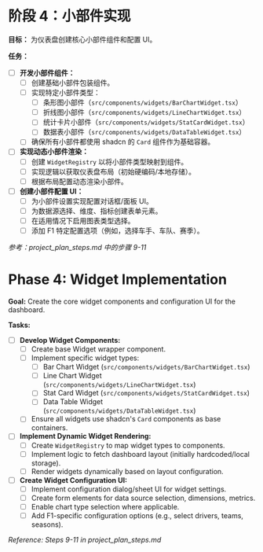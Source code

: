 # 阶段 4：小部件实现

**目标：** 为仪表盘创建核心小部件组件和配置 UI。

**任务：**

*   [ ] **开发小部件组件：**
    *   [ ] 创建基础小部件包装组件。
    *   [ ] 实现特定小部件类型：
        *   [ ] 条形图小部件（`src/components/widgets/BarChartWidget.tsx`）
        *   [ ] 折线图小部件（`src/components/widgets/LineChartWidget.tsx`）
        *   [ ] 统计卡片小部件（`src/components/widgets/StatCardWidget.tsx`）
        *   [ ] 数据表小部件（`src/components/widgets/DataTableWidget.tsx`）
    *   [ ] 确保所有小部件都使用 shadcn 的 `Card` 组件作为基础容器。
*   [ ] **实现动态小部件渲染：**
    *   [ ] 创建 `WidgetRegistry` 以将小部件类型映射到组件。
    *   [ ] 实现逻辑以获取仪表盘布局（初始硬编码/本地存储）。
    *   [ ] 根据布局配置动态渲染小部件。
*   [ ] **创建小部件配置 UI：**
    *   [ ] 为小部件设置实现配置对话框/面板 UI。
    *   [ ] 为数据源选择、维度、指标创建表单元素。
    *   [ ] 在适用情况下启用图表类型选择。
    *   [ ] 添加 F1 特定配置选项（例如，选择车手、车队、赛季）。

*参考：project_plan_steps.md 中的步骤 9-11*

# Phase 4: Widget Implementation

**Goal:** Create the core widget components and configuration UI for the dashboard.

**Tasks:**

*   [ ] **Develop Widget Components:**
    *   [ ] Create base Widget wrapper component.
    *   [ ] Implement specific widget types:
        *   [ ] Bar Chart Widget (`src/components/widgets/BarChartWidget.tsx`)
        *   [ ] Line Chart Widget (`src/components/widgets/LineChartWidget.tsx`)
        *   [ ] Stat Card Widget (`src/components/widgets/StatCardWidget.tsx`)
        *   [ ] Data Table Widget (`src/components/widgets/DataTableWidget.tsx`)
    *   [ ] Ensure all widgets use shadcn's `Card` components as base containers.
*   [ ] **Implement Dynamic Widget Rendering:**
    *   [ ] Create `WidgetRegistry` to map widget types to components.
    *   [ ] Implement logic to fetch dashboard layout (initially hardcoded/local storage).
    *   [ ] Render widgets dynamically based on layout configuration.
*   [ ] **Create Widget Configuration UI:**
    *   [ ] Implement configuration dialog/sheet UI for widget settings.
    *   [ ] Create form elements for data source selection, dimensions, metrics.
    *   [ ] Enable chart type selection where applicable.
    *   [ ] Add F1-specific configuration options (e.g., select drivers, teams, seasons).

*Reference: Steps 9-11 in project_plan_steps.md*
